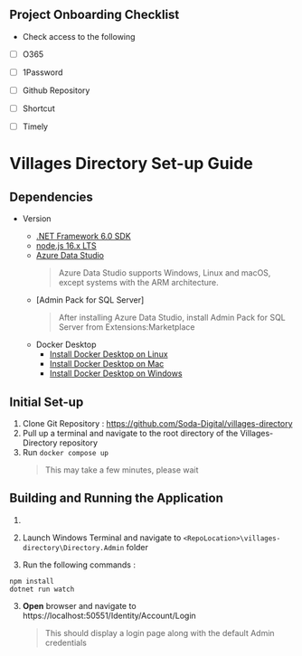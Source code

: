 ## Project Onboarding Checklist 
  * Check access to the following 
- [ ] O365
- [ ] 1Password
- [ ] Github Repository
- [ ] Shortcut
- [ ] Timely


# Villages Directory Set-up Guide

## Dependencies

* Version
	
	- [.NET Framework 6.0 SDK](https://dotnet.microsoft.com/en-us/download/dotnet/thank-you/sdk-6.0.300-windows-x64-installer)
	- [node.js 16.x LTS](https://nodejs.dev/download)
	- [Azure Data Studio](https://docs.microsoft.com/en-us/sql/azure-data-studio/download-azure-data-studio?view=sql-server-ver16)
	   > Azure Data Studio supports Windows, Linux and macOS, except systems with the ARM architecture.
	- [Admin Pack for SQL Server]
      > After installing Azure Data Studio, install Admin Pack for SQL Server from Extensions:Marketplace
      > 
	- Docker Desktop
      - [Install Docker Desktop on Linux](https://docs.docker.com/desktop/linux/install/)
      - [Install Docker Desktop on Mac](https://docs.docker.com/desktop/mac/install/)
      - [Install Docker Desktop on Windows](https://docs.docker.com/desktop/windows/install/)

  
## Initial Set-up

1.  Clone Git Repository : https://github.com/Soda-Digital/villages-directory
2.  Pull up a terminal and navigate to the root directory of the Villages-Directory repository
3.  Run `docker compose up` 
    > This may take a few minutes, please wait 
    


## Building and Running the Application

1. 
2. Launch Windows Terminal and navigate to `<RepoLocation>\villages-directory\Directory.Admin` folder

2. Run the following commands :
  ```
  npm install
  dotnet run watch
  ```
3. **Open** browser and navigate to https://localhost:50551/Identity/Account/Login
    > This should display a login page along with the default Admin credentials

